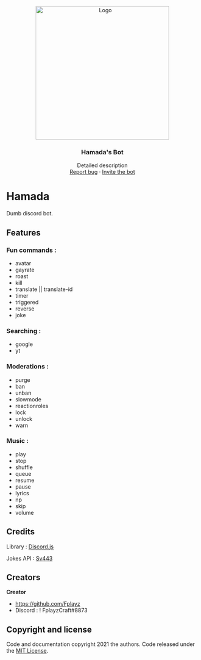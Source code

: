 <p align="center">
  <a href="hhttps://dsc.gg/astelixzbot">
    <img src="https://cdn.discordapp.com/avatars/827058809847545905/8e33890c9112d00eeca5e57d43f5decc.webp?size=2048" alt="Logo" width=350 height=350>
  </a>

  <h3 align="center">Hamada's Bot</h3>

  <p align="center">
    Detailed description
    <br>
    <a href="https://github.com/Fplayz/Hamada/issues">Report bug</a>
    ·
    <a href="https://dsc.gg/astelixzbot">Invite the bot</a>
  </p>
</p>

# Hamada
Dumb discord bot.

## Features

### Fun commands :

- avatar
- gayrate
- roast
- kill
- translate || translate-id
- timer
- triggered
- reverse
- joke

### Searching :

- google
- yt

### Moderations :

- purge
- ban
- unban
- slowmode
- reactionroles
- lock
- unlock
- warn

### Music :

- play
- stop
- shuffle
- queue
- resume
- pause
- lyrics
- np
- skip
- volume

## Credits

Library : [Discord.js](https://discord.js.org/)

Jokes API : [Sv443](https://sv443.net/jokeapi/v2/joke/Any)

## Creators

**Creator**

- <https://github.com/Fplayz>
- Discord : ! FplayzCraft#8873

## Copyright and license

Code and documentation copyright 2021 the authors. Code released under the [MIT License](https://github.com/Fplayz/Hamada/blob/master/LICENSE).
